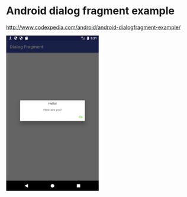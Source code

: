 # Android dialog fragment example

http://www.codexpedia.com/android/android-dialogfragment-example/

<img src="https://github.com/codexpedia/android_dialog_fragment/blob/master/captures/main.png" width="250" height="420" />
